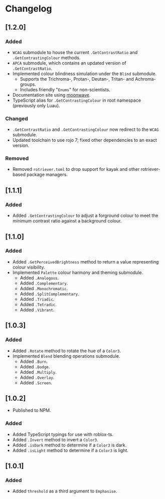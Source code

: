 # Changelog

## [1.2.0]

### Added

- `WCAG` submodule to house the current `.GetContrastRatio` and `.GetContrastingColour` methods.
- `APCA` submodule, which contains an updated version of `.GetContrastRatio`.
- Implemented colour blindness simulation under the `Blind` submodule.
  - Supports the Trichroma-, Protan-, Deutan-, Tritan- and Achroma- groups.
  - Includes friendly "`Enums`" for non-scientists.
- Documentation site using [moonwave](https://upliftgames.github.io/moonwave/).
- TypeScript alias for `.GetContrastingColour` in root namespace (previously only Luau).

### Changed

- `.GetContrastRatio` and `.GetContrastingColour` now redirect to the `WCAG` submodule.
- Updated toolchain to use rojo 7; fixed other dependencies to an exact version.

### Removed

- Removed `rotriever.toml` to drop support for kayak and other rotriever-based package managers.

## [1.1.1]

### Added

- Added `.GetContrastingColour` to adjust a forground colour to meet the minimum contrast ratio against a background colour.

## [1.1.0]

### Added

- Added `.GetPerceivedBrightness` method to return a value representing colour visibility.
- Implemented `Palette` colour harmony and theming submodule.
  - Added `.Analogous`.
  - Added `.Complementary`.
  - Added `.Monochromatic`.
  - Added `.SplitComplementary`.
  - Added `.Triadic`.
  - Added `.Tetradic`.
  - Added `.Vibrant`.

## [1.0.3]

### Added

- Added `.Rotate` method to rotate the hue of a `Color3`.
- Implemented `Blend` blending operations submodule.
  - Added `.Burn`.
  - Added `.Dodge`.
  - Added `.Multiply`.
  - Added `.Overlay`.
  - Added `.Screen`.

## [1.0.2]

- Published to NPM.

### Added

- Added TypeScript typings for use with roblox-ts.
- Added `.Invert` method to invert a `Color3`.
- Added `.isDark` method to determine if a `Color3` is dark.
- Added `.isLight` method to determine if a `Color3` is light.

## [1.0.1]

### Added

- Added `threshold` as a third argument to `Emphasise`.
